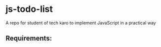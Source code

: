 # js-todo-list
A repo for student of tech karo to implement JavaScript in a practical way

## Requirements:

